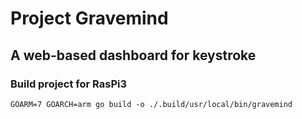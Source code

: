 # Project Gravemind
## A web-based dashboard for keystroke

### Build project for RasPi3
`GOARM=7 GOARCH=arm go build -o ./.build/usr/local/bin/gravemind`
